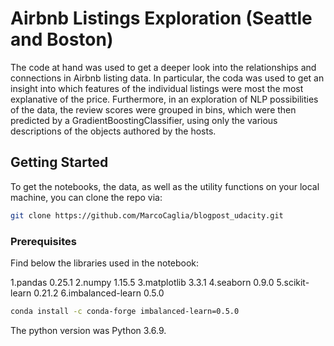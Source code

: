 # Airbnb Listings Exploration (Seattle and Boston)

The code at hand was used to get a deeper look into the relationships and
connections in Airbnb listing data. In particular, the coda was used to get
an insight into which features of the individual listings were most the
most explanative of the price. Furthermore, in an exploration of NLP
possibilities of the data, the review scores were grouped in bins, which were
then predicted by a GradientBoostingClassifier, using only the various
descriptions of the objects authored by the hosts.

## Getting Started

To get the notebooks, the data, as well as the utility functions on your local
machine, you can clone the repo via:

```bash
git clone https://github.com/MarcoCaglia/blogpost_udacity.git
```

### Prerequisites

Find below the libraries used in the notebook:

1.pandas 0.25.1
2.numpy 1.15.5
3.matplotlib 3.3.1
4.seaborn 0.9.0
5.scikit-learn 0.21.2
6.imbalanced-learn 0.5.0

```bash
conda install -c conda-forge imbalanced-learn=0.5.0
```

The python version was Python 3.6.9.
